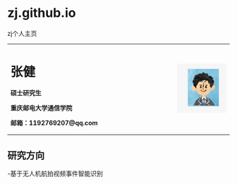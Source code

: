 # zj.github.io
zj个人主页
<table border="0">
  <tr>
    <td width="75%">
      <h1>张健</h1>
      <p><b>硕士研究生</b></p>
      <p><b>重庆邮电大学通信学院</b></p>
      <p><b>邮箱：1192769207@qq.com</b></p>
    </td>
    <td width="25%">
      <img src="zj.jpg" width="100%">      <!--% 插入证件照代码-->
    </td>
  </tr>
</table>

## 研究方向

-基于无人机航拍视频事件智能识别
